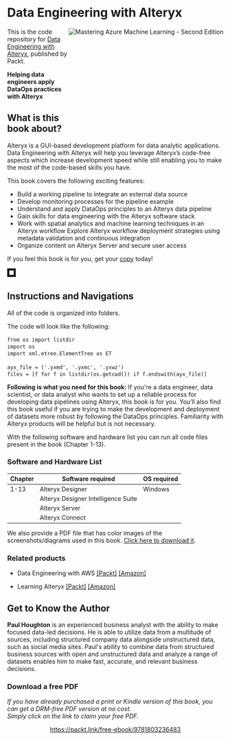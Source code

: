 # Data Engineering with Alteryx

<a href="https://www.packtpub.com/product/data-engineering-with-alteryx/9781803236483?utm_source=github&utm_medium=repository&utm_campaign=9781803236483"><img src="https://static.packt-cdn.com/products/9781803236483/cover/smaller" alt="Mastering Azure Machine Learning - Second Edition" height="256px" align="right"></a>

This is the code repository for [Data Engineering with Alteryx](https://www.packtpub.com/product/data-engineering-with-alteryx/9781803236483?utm_source=github&utm_medium=repository&utm_campaign=9781803236483), published by Packt.

**Helping data engineers apply DataOps practices with Alteryx**

## What is this book about?

Alteryx is a GUI-based development platform for data analytic applications. Data Engineering with Alteryx will help you leverage Alteryx’s code-free aspects which increase development speed while still enabling you to make the most of the code-based skills you have.

This book covers the following exciting features:

-   Build a working pipeline to integrate an external data source
-   Develop monitoring processes for the pipeline example
-   Understand and apply DataOps principles to an Alteryx data pipeline
-   Gain skills for data engineering with the Alteryx software stack
-   Work with spatial analytics and machine learning techniques in an Alteryx workflow Explore Alteryx workflow deployment strategies using metadata validation and continuous integration
-   Organize content on Alteryx Server and secure user access

If you feel this book is for you, get your [copy](https://amzn.to/3Oz7OFf) today!

<a href="https://www.packtpub.com/?utm_source=github&utm_medium=banner&utm_campaign=GitHubBanner"><img src="https://raw.githubusercontent.com/PacktPublishing/GitHub/master/GitHub.png" 
alt="https://www.packtpub.com/" border="5" /></a>

## Instructions and Navigations

All of the code is organized into folders.

The code will look like the following:

```
from os import listdir
import os
import xml.etree.ElementTree as ET

ayx_file = ('.yxmd', '.yxmc', '.yxwz')
files = [f for f in listdir(os.getcwd()) if f.endswith(ayx_file)]
```

**Following is what you need for this book:**
If you're a data engineer, data scientist, or data analyst who wants to set up a reliable process for developing data pipelines using Alteryx, this book is for you. You’ll also find this book useful if you are trying to make the development and deployment of datasets more robust by following the DataOps principles.
Familiarity with Alteryx products will be helpful but is not necessary.

With the following software and hardware list you can run all code files present in the book (Chapter 1-13).

### Software and Hardware List

| Chapter | Software required                   | OS required |
| ------- | ----------------------------------- | ----------- |
| 1-13    | Alteryx Designer                    | Windows     |
|         | Alteryx Designer Intelligence Suite |             |
|         | Alteryx Server                      |             |
|         | Alteryx Connect                     |             |

We also provide a PDF file that has color images of the screenshots/diagrams used in this book. [Click here to download it](https://static.packt-cdn.com/downloads/9781803236483_ColorImages.pdf).

### Related products <Other books you may enjoy>

-   Data Engineering with AWS [[Packt]](https://www.packtpub.com/product/data-engineering-with-aws/9781800560413?utm_source=github&utm_medium=repository&utm_campaign=9781800560413) [[Amazon]](https://www.amazon.com/dp/B09C2MN5DV)

-   Learning Alteryx [[Packt]](https://www.packtpub.com/product/learning-alteryx/9781788392655?utm_source=github&utm_medium=repository&utm_campaign=9781788392655) [[Amazon]](https://www.amazon.com/dp/B072Q9Q9ML)

## Get to Know the Author

**Paul Houghton**
is an experienced business analyst with the ability to make focused
data-led decisions. He is able to utilize data from a multitude of sources, including
structured company data alongside unstructured data, such as social media sites. Paul's
ability to combine data from structured business sources with open and unstructured
data and analyze a range of datasets enables him to make fast, accurate, and relevant
business decisions.
### Download a free PDF

 <i>If you have already purchased a print or Kindle version of this book, you can get a DRM-free PDF version at no cost.<br>Simply click on the link to claim your free PDF.</i>
<p align="center"> <a href="https://packt.link/free-ebook/9781803236483">https://packt.link/free-ebook/9781803236483 </a> </p>